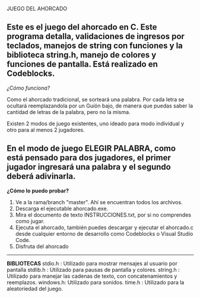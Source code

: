 JUEGO DEL AHORCADO


Este es el juego del ahorcado en C. Este programa detalla, validaciones de ingresos por teclados, manejos de string con funciones y la biblioteca string.h, manejo de colores y funciones de pantalla. Está realizado en Codeblocks.
---

*¿Cómo funciona?*

Como el ahorcado tradicional, se sorteará una palabra. Por cada letra se ocultará reemplazandola por un Guión bajo, de manera que puedas saber la cantidad de letras de la palabra, pero no la misma.

Existen 2 modos de juego existentes, uno ideado para modo individual y otro para al menos 2 jugadores. 

En el modo de juego ELEGIR PALABRA, como está pensado para dos jugadores, el primer jugador ingresará una palabra y el segundo deberá adivinarla.
---
**¿Cómo lo puedo probar?**
1. Ve a la rama/branch "master". Ahí se encuentran todos los archivos.
2. Descarga el ejecutable ahorcado.exe.
3. Mira el documento de texto INSTRUCCIONES.txt, por si no comprendes como jugar.
4. Ejecuta el ahorcado, también puedes descargar y ejecutar el ahorcado.c desde cualquier entorno de desarrollo como Codeblocks o Visual Studio Code.
5. Disfruta del ahorcado
---
**BIBLIOTECAS**
stdio.h  : Utilizado para mostrar mensajes al usuario por pantalla
stdlib.h : Utilizado para pausas de pantalla y colores.
string.h : Utilizado para manejar las cadenas de texto, con concatenamientos y reemplazos.
windows.h: Utilizado para sonidos.
time.h   : Utilizado para la aleatoriedad del juego.
